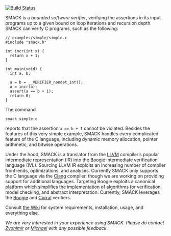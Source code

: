 [![Build Status](http://kornat.cs.utah.edu:8080/job/smack/badge/icon)](http://kornat.cs.utah.edu:8080/job/smack/)

SMACK is a *bounded software verifier*, verifying the assertions in its
input programs up to a given bound on loop iterations and recursion depth.
SMACK can verify C programs, such as the following:

    // examples/simple/simple.c
    #include "smack.h"

    int incr(int x) {
      return x + 1;
    }

    int main(void) {
      int a, b;

      a = b = __VERIFIER_nondet_int();
      a = incr(a);
      assert(a == b + 1);
      return 0;
    }

The command

    smack simple.c

reports that the assertion `a == b + 1` cannot be violated. Besides the
features of this very simple example, SMACK handles every complicated feature
of the C language, including dynamic memory allocation, pointer arithmetic, and
bitwise operations.

Under the hood, SMACK is a translator from the [LLVM](http://www.llvm.org)
compiler’s popular intermediate representation (IR) into the
[Boogie](http://boogie.codeplex.com) intermediate verification language (IVL).
Sourcing LLVM IR exploits an increasing number of compiler front-ends,
optimizations, and analyses. Currently SMACK only supports the C language via
the [Clang](http://clang.llvm.org) compiler, though we are working on providing
support for additional languages. Targeting Boogie exploits a canonical
platform which simplifies the implementation of algorithms for verification,
model checking, and abstract interpretation. Currently, SMACK leverages the
[Boogie](http://boogie.codeplex.com) and [Corral](http://corral.codeplex.com)
verifiers.

Consult [the Wiki](https://github.com/smackers/smack/wiki) for system
requirements, installation, usage, and everything else.

*We are very interested in your experience using SMACK. Please do contact
[Zvonimir](mailto:zvonimir@cs.utah.edu) or
[Michael](mailto:michael.emmi@gmail.com) with any possible feedback.*
